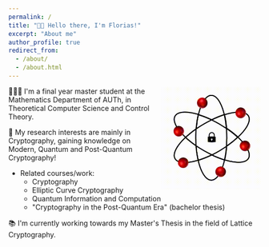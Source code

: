 ```yaml
---
permalink: /
title: "👋🏼 Hello there, I'm Florias!"
excerpt: "About me"
author_profile: true
redirect_from: 
  - /about/
  - /about.html
---
```




<div style="float: right; margin-left: 10px;">
  <img src="./images/gif_one.gif" alt="GIF" width="200">
</div>

👨🏻‍💻 I'm a final year master student at the Mathematics Department of AUTh, in Theoretical Computer Science and Control Theory.

🔬 My research interests are mainly in Cryptography, gaining knowledge on Modern, Quantum and Post-Quantum Cryptography!
   * Related courses/work:
     - Cryptography
     - Elliptic Curve Cryptography
     - Quantum Information and Computation
     - "Cryptography in the Post-Quantum Era" (bachelor thesis)

📚 I'm currently working towards my Master's Thesis in the field of Lattice Cryptography.
